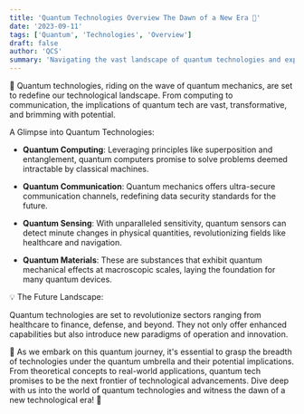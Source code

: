 ```yaml
---
title: 'Quantum Technologies Overview The Dawn of a New Era 🌌'
date: '2023-09-11'
tags: ['Quantum', 'Technologies', 'Overview']
draft: false
author: 'QCS'
summary: 'Navigating the vast landscape of quantum technologies and exploring their transformative potential!'
---
```


🌌 Quantum technologies, riding on the wave of quantum mechanics, are set to redefine our technological landscape. From computing to communication, the implications of quantum tech are vast, transformative, and brimming with potential.

A Glimpse into Quantum Technologies:

- **Quantum Computing**: Leveraging principles like superposition and entanglement, quantum computers promise to solve problems deemed intractable by classical machines.

- **Quantum Communication**: Quantum mechanics offers ultra-secure communication channels, redefining data security standards for the future.

- **Quantum Sensing**: With unparalleled sensitivity, quantum sensors can detect minute changes in physical quantities, revolutionizing fields like healthcare and navigation.

- **Quantum Materials**: These are substances that exhibit quantum mechanical effects at macroscopic scales, laying the foundation for many quantum devices.

💡 The Future Landscape:

Quantum technologies are set to revolutionize sectors ranging from healthcare to finance, defense, and beyond. They not only offer enhanced capabilities but also introduce new paradigms of operation and innovation.

🚀 As we embark on this quantum journey, it's essential to grasp the breadth of technologies under the quantum umbrella and their potential implications. From theoretical concepts to real-world applications, quantum tech promises to be the next frontier of technological advancements. Dive deep with us into the world of quantum technologies and witness the dawn of a new technological era! 🌌
